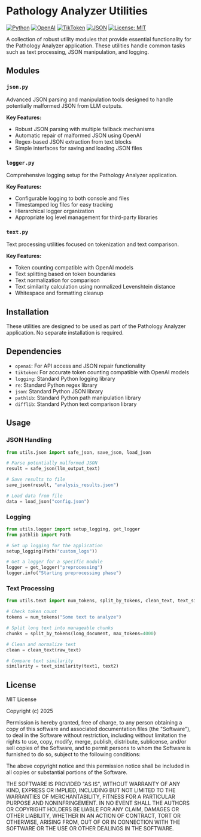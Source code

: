 # Pathology Analyzer Utilities

[![Python](https://img.shields.io/badge/Python-3.8%2B-blue)](https://www.python.org/)
[![OpenAI](https://img.shields.io/badge/OpenAI_API-integrated-brightgreen)](https://openai.com/)
[![TikToken](https://img.shields.io/badge/TikToken-tokenizer-orange)](https://github.com/openai/tiktoken)
[![JSON](https://img.shields.io/badge/JSON-handling-lightgrey)](https://docs.python.org/3/library/json.html)
[![License: MIT](https://img.shields.io/badge/License-MIT-yellow.svg)](https://opensource.org/licenses/MIT)

A collection of robust utility modules that provide essential functionality for the Pathology Analyzer application. These utilities handle common tasks such as text processing, JSON manipulation, and logging.

## Modules

### `json.py`

Advanced JSON parsing and manipulation tools designed to handle potentially malformed JSON from LLM outputs.

**Key Features:**
- Robust JSON parsing with multiple fallback mechanisms
- Automatic repair of malformed JSON using OpenAI
- Regex-based JSON extraction from text blocks
- Simple interfaces for saving and loading JSON files

### `logger.py`

Comprehensive logging setup for the Pathology Analyzer application.

**Key Features:**
- Configurable logging to both console and files
- Timestamped log files for easy tracking
- Hierarchical logger organization
- Appropriate log level management for third-party libraries

### `text.py`

Text processing utilities focused on tokenization and text comparison.

**Key Features:**
- Token counting compatible with OpenAI models
- Text splitting based on token boundaries
- Text normalization for comparison
- Text similarity calculation using normalized Levenshtein distance
- Whitespace and formatting cleanup

## Installation

These utilities are designed to be used as part of the Pathology Analyzer application. No separate installation is required.

## Dependencies

- `openai`: For API access and JSON repair functionality
- `tiktoken`: For accurate token counting compatible with OpenAI models
- `logging`: Standard Python logging library
- `re`: Standard Python regex library
- `json`: Standard Python JSON library
- `pathlib`: Standard Python path manipulation library
- `difflib`: Standard Python text comparison library

## Usage

### JSON Handling

```python
from utils.json import safe_json, save_json, load_json

# Parse potentially malformed JSON
result = safe_json(llm_output_text)

# Save results to file
save_json(result, "analysis_results.json")

# Load data from file
data = load_json("config.json")
```

### Logging

```python
from utils.logger import setup_logging, get_logger
from pathlib import Path

# Set up logging for the application
setup_logging(Path("custom_logs"))

# Get a logger for a specific module
logger = get_logger("preprocessing")
logger.info("Starting preprocessing phase")
```

### Text Processing

```python
from utils.text import num_tokens, split_by_tokens, clean_text, text_similarity

# Check token count
tokens = num_tokens("Some text to analyze")

# Split long text into manageable chunks
chunks = split_by_tokens(long_document, max_tokens=4000)

# Clean and normalize text
clean = clean_text(raw_text)

# Compare text similarity
similarity = text_similarity(text1, text2)
```

## License

MIT License

Copyright (c) 2025

Permission is hereby granted, free of charge, to any person obtaining a copy
of this software and associated documentation files (the "Software"), to deal
in the Software without restriction, including without limitation the rights
to use, copy, modify, merge, publish, distribute, sublicense, and/or sell
copies of the Software, and to permit persons to whom the Software is
furnished to do so, subject to the following conditions:

The above copyright notice and this permission notice shall be included in all
copies or substantial portions of the Software.

THE SOFTWARE IS PROVIDED "AS IS", WITHOUT WARRANTY OF ANY KIND, EXPRESS OR
IMPLIED, INCLUDING BUT NOT LIMITED TO THE WARRANTIES OF MERCHANTABILITY,
FITNESS FOR A PARTICULAR PURPOSE AND NONINFRINGEMENT. IN NO EVENT SHALL THE
AUTHORS OR COPYRIGHT HOLDERS BE LIABLE FOR ANY CLAIM, DAMAGES OR OTHER
LIABILITY, WHETHER IN AN ACTION OF CONTRACT, TORT OR OTHERWISE, ARISING FROM,
OUT OF OR IN CONNECTION WITH THE SOFTWARE OR THE USE OR OTHER DEALINGS IN THE
SOFTWARE.